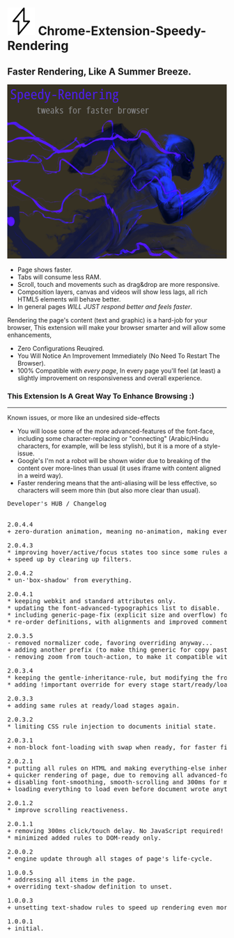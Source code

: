 <h1><img src="resources/icon.png" height="64" width="64"/> Chrome-Extension-Speedy-Rendering</h1>

<h2>Faster Rendering, Like A Summer Breeze.</h2>

<img height="400" width="640" src="resources/screenshot_1.png"/>

- Page shows faster.
- Tabs will consume less RAM.
- Scroll, touch and movements such as drag&drop are more responsive.
- Composition layers, canvas and videos will show less lags, all rich HTML5 elements will behave better.
- In general pages _WILL JUST_ *respond better and feels faster*.

Rendering the page's content (text and graphic) is a hard-job for your browser,
This extension will make your browser smarter and will allow some enhancements,

- Zero Configurations Reuqired.
- You Will Notice An Improvement Immediately (No Need To Restart The Browser).
- 100% Compatible with *every page*, In every page you'll feel (at least) a slightly improvement on responsiveness and overall experience.


<h3>This Extension Is A Great Way To Enhance Browsing :)</h3>


<hr/>

Known issues, or more like an undesired side-effects
- You will loose some of the more advanced-features of the font-face, including some character-replacing or "connecting" (Arabic/Hindu  characters, for example, will be less stylish), but it is a more of a style-issue.
- Google's I'm not a robot will be shown wider due to breaking of the content over more-lines than usual (it uses iframe with content aligned in a weird way).
- Faster rendering means that the anti-aliasing will be less effective, so characters will seem more thin (but also more clear than usual).

<pre>
Developer's HUB / Changelog


2.0.4.4
+ zero-duration animation, meaning no-animation, making everything to react faster.

2.0.4.3
* improving hover/active/focus states too since some rules are more commonly applied to them.
+ speed up by clearing up filters.

2.0.4.2
* un-'box-shadow' from everything.

2.0.4.1
* keeping webkit and standard attributes only.
* updating the font-advanced-typographics list to disable.
* including generic-page-fix (explicit size and overflow) for faster scroll.
* re-order definitions, with alignments and improved comments.

2.0.3.5
- removed normalizer code, favoring overriding anyway...
+ adding another prefix (to make thing generic for copy paste, really just for me...)
- removing zoom from touch-action, to make it compatible with older browsers too (just "pan-x pan-y")...

2.0.3.4
* keeping the gentle-inheritance-rule, but modifying the from HTML to * again, to specificall address every element (but w/o ::before/::after yet).
* adding !important override for every stage start/ready/load again.

2.0.3.3
+ adding same rules at ready/load stages again.

2.0.3.2
* limiting CSS rule injection to documents initial state.

2.0.3.1
+ non-block font-loading with swap when ready, for faster first-print event (pure CSS!).

2.0.2.1
* putting all rules on HTML and making everything-else inherit from it instead of putting massive amount of ""different"" (really the same..) rules on each node. reduce CPU even more.
+ quicker rendering of page, due to removing all advanced-font-typographics from the font.
+ disabling font-smoothing, smooth-scrolling and 300ms for mobile-capable devices now makes more sense.
+ loading everything to load even before document wrote anything, allowing better compability (page can override stuff more easily!)

2.0.1.2
* improve scrolling reactiveness.

2.0.1.1
+ removing 300ms click/touch delay. No JavaScript required!
* minimized added rules to DOM-ready only.

2.0.0.2
* engine update through all stages of page's life-cycle.

1.0.0.5
* addressing all items in the page.
+ overriding text-shadow definition to unset.

1.0.0.3
+ unsetting text-shadow rules to speed up rendering even more (might change look slightly!);

1.0.0.1
+ initial.
</pre>

<!-- <a href="https://paypal.me/e1adkarak0"><img src="https://www.paypalobjects.com/webstatic/mktg/Logo/pp-logo-100px.png" alt="PayPal Donation"></a> -->